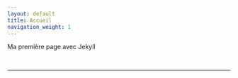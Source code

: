 ```yaml
---
layout: default
title: Accueil
navigation_weight: 1
---
```


Ma première page avec Jekyll  

&nbsp; 

*****